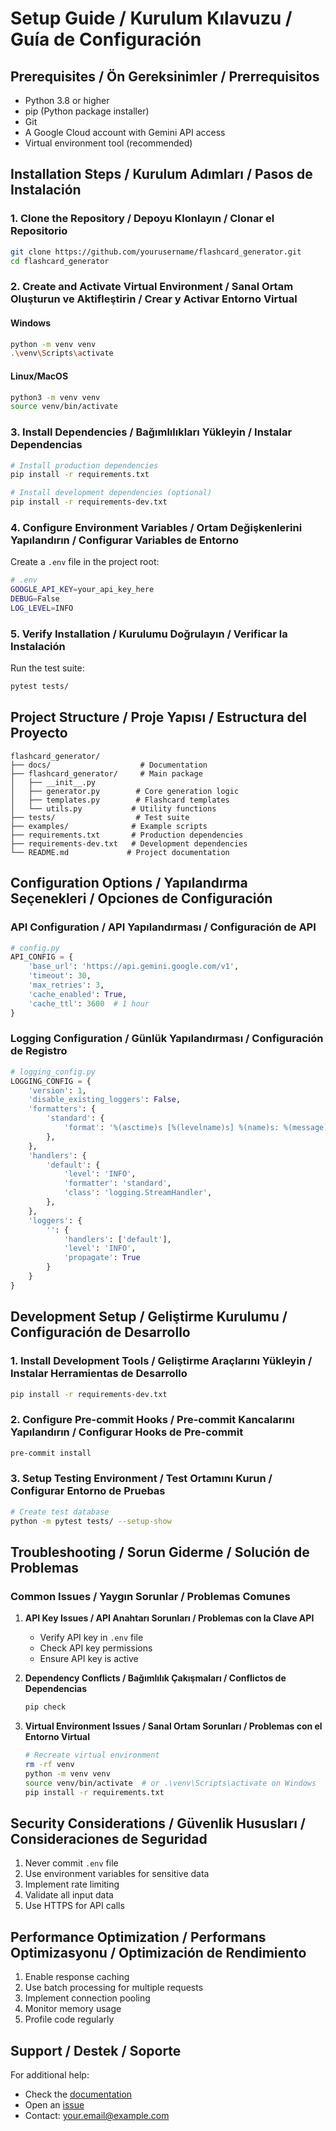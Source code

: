 # Setup Guide / Kurulum Kılavuzu / Guía de Configuración

## Prerequisites / Ön Gereksinimler / Prerrequisitos

- Python 3.8 or higher
- pip (Python package installer)
- Git
- A Google Cloud account with Gemini API access
- Virtual environment tool (recommended)

## Installation Steps / Kurulum Adımları / Pasos de Instalación

### 1. Clone the Repository / Depoyu Klonlayın / Clonar el Repositorio

```bash
git clone https://github.com/yourusername/flashcard_generator.git
cd flashcard_generator
```

### 2. Create and Activate Virtual Environment / Sanal Ortam Oluşturun ve Aktifleştirin / Crear y Activar Entorno Virtual

#### Windows
```bash
python -m venv venv
.\venv\Scripts\activate
```

#### Linux/MacOS
```bash
python3 -m venv venv
source venv/bin/activate
```

### 3. Install Dependencies / Bağımlılıkları Yükleyin / Instalar Dependencias

```bash
# Install production dependencies
pip install -r requirements.txt

# Install development dependencies (optional)
pip install -r requirements-dev.txt
```

### 4. Configure Environment Variables / Ortam Değişkenlerini Yapılandırın / Configurar Variables de Entorno

Create a `.env` file in the project root:

```bash
# .env
GOOGLE_API_KEY=your_api_key_here
DEBUG=False
LOG_LEVEL=INFO
```

### 5. Verify Installation / Kurulumu Doğrulayın / Verificar la Instalación

Run the test suite:

```bash
pytest tests/
```

## Project Structure / Proje Yapısı / Estructura del Proyecto

```
flashcard_generator/
├── docs/                    # Documentation
├── flashcard_generator/     # Main package
│   ├── __init__.py
│   ├── generator.py        # Core generation logic
│   ├── templates.py        # Flashcard templates
│   └── utils.py           # Utility functions
├── tests/                  # Test suite
├── examples/              # Example scripts
├── requirements.txt       # Production dependencies
├── requirements-dev.txt   # Development dependencies
└── README.md             # Project documentation
```

## Configuration Options / Yapılandırma Seçenekleri / Opciones de Configuración

### API Configuration / API Yapılandırması / Configuración de API

```python
# config.py
API_CONFIG = {
    'base_url': 'https://api.gemini.google.com/v1',
    'timeout': 30,
    'max_retries': 3,
    'cache_enabled': True,
    'cache_ttl': 3600  # 1 hour
}
```

### Logging Configuration / Günlük Yapılandırması / Configuración de Registro

```python
# logging_config.py
LOGGING_CONFIG = {
    'version': 1,
    'disable_existing_loggers': False,
    'formatters': {
        'standard': {
            'format': '%(asctime)s [%(levelname)s] %(name)s: %(message)s'
        },
    },
    'handlers': {
        'default': {
            'level': 'INFO',
            'formatter': 'standard',
            'class': 'logging.StreamHandler',
        },
    },
    'loggers': {
        '': {
            'handlers': ['default'],
            'level': 'INFO',
            'propagate': True
        }
    }
}
```

## Development Setup / Geliştirme Kurulumu / Configuración de Desarrollo

### 1. Install Development Tools / Geliştirme Araçlarını Yükleyin / Instalar Herramientas de Desarrollo

```bash
pip install -r requirements-dev.txt
```

### 2. Configure Pre-commit Hooks / Pre-commit Kancalarını Yapılandırın / Configurar Hooks de Pre-commit

```bash
pre-commit install
```

### 3. Setup Testing Environment / Test Ortamını Kurun / Configurar Entorno de Pruebas

```bash
# Create test database
python -m pytest tests/ --setup-show
```

## Troubleshooting / Sorun Giderme / Solución de Problemas

### Common Issues / Yaygın Sorunlar / Problemas Comunes

1. **API Key Issues / API Anahtarı Sorunları / Problemas con la Clave API**
   - Verify API key in `.env` file
   - Check API key permissions
   - Ensure API key is active

2. **Dependency Conflicts / Bağımlılık Çakışmaları / Conflictos de Dependencias**
   ```bash
   pip check
   ```

3. **Virtual Environment Issues / Sanal Ortam Sorunları / Problemas con el Entorno Virtual**
   ```bash
   # Recreate virtual environment
   rm -rf venv
   python -m venv venv
   source venv/bin/activate  # or .\venv\Scripts\activate on Windows
   pip install -r requirements.txt
   ```

## Security Considerations / Güvenlik Hususları / Consideraciones de Seguridad

1. Never commit `.env` file
2. Use environment variables for sensitive data
3. Implement rate limiting
4. Validate all input data
5. Use HTTPS for API calls

## Performance Optimization / Performans Optimizasyonu / Optimización de Rendimiento

1. Enable response caching
2. Use batch processing for multiple requests
3. Implement connection pooling
4. Monitor memory usage
5. Profile code regularly

## Support / Destek / Soporte

For additional help:
- Check the [documentation](docs/)
- Open an [issue](https://github.com/yourusername/flashcard_generator/issues)
- Contact: your.email@example.com 